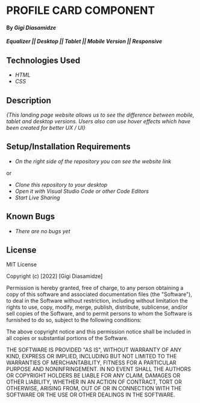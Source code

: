 # PROFILE CARD COMPONENT

#### By _**Gigi Diasamidze**_
#### _Equalizer || Desktop || Tablet || Mobile Version || Responsive_

## Technologies Used
* _HTML_
* _CSS_

## Description
_{This landing page website allows us to see the difference between mobile, tablet and desktop versions. Users also can use hover effects which have been created for better UX / UI}_

## Setup/Installation Requirements 
* _On the right side of the repository you can see the website link_

or

* _Clone this repository to your desktop_
* _Open it with Visual Studio Code or other Code Editors_
* _Start Live Sharing_


## Known Bugs
* _There are no bugs yet_

## License
MIT License

Copyright (c) [2022] [Gigi Diasamidze]

Permission is hereby granted, free of charge, to any person obtaining a copy
of this software and associated documentation files (the "Software"), to deal
in the Software without restriction, including without limitation the rights
to use, copy, modify, merge, publish, distribute, sublicense, and/or sell
copies of the Software, and to permit persons to whom the Software is
furnished to do so, subject to the following conditions:

The above copyright notice and this permission notice shall be included in all
copies or substantial portions of the Software.

THE SOFTWARE IS PROVIDED "AS IS", WITHOUT WARRANTY OF ANY KIND, EXPRESS OR
IMPLIED, INCLUDING BUT NOT LIMITED TO THE WARRANTIES OF MERCHANTABILITY,
FITNESS FOR A PARTICULAR PURPOSE AND NONINFRINGEMENT. IN NO EVENT SHALL THE
AUTHORS OR COPYRIGHT HOLDERS BE LIABLE FOR ANY CLAIM, DAMAGES OR OTHER
LIABILITY, WHETHER IN AN ACTION OF CONTRACT, TORT OR OTHERWISE, ARISING FROM,
OUT OF OR IN CONNECTION WITH THE SOFTWARE OR THE USE OR OTHER DEALINGS IN THE
SOFTWARE.